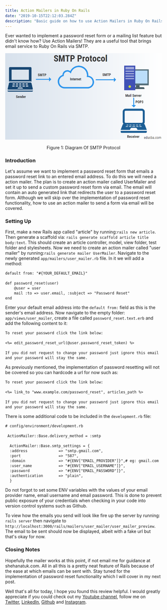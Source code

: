 ```yaml
---
title: Action Mailers in Ruby On Rails 
date: "2019-10-15T22:12:03.284Z"
description: "Basic guide on how to use Action Mailers in Ruby On Rails"
---
```


Ever wanted to implement a password reset form or a mailing list feature but didn't know how? Use Action Mailers! They are a useful tool that brings email service to Ruby On Rails via SMTP. 

![SMTP Protocol](./img2.png)
<p align="center">Figure 1: Diagram Of SMTP Protocol</p>

### Introduction 
Let's assume we want to implement a password reset form that emails a password reset link to an entered email address. To do this we will need a action mailer. The plan is to create an action mailer called UserMailer and set it up to send a custom password reset form via email. The email will contain an auto generated link that redirects the user to a password reset form. Although we will skip over the implementation of password reset functionality, how to use an action mailer to send a form via email will be covered. 

### Setting Up
First, make a new Rails app called "article" by running:```rails new article```. Then generate a scaffold via: ```rails generate scaffold article title body:text```. This should create an article controller, model, view folder, test folder and stylesheets. Now we need to create an action mailer called "user mailer" by running:```rails generate mailer UserMailer```. Navigate to the newly generated ```app/mailers/user_mailer.rb``` file. In it we will add a method:
```
default from: "#{YOUR_DEFAULT_EMAIL}"

def password_reset(user)
    @user = user 
    mail :to => user.email, :subject => "Password Reset"
end 
```

Enter your default email address into the ```default from:``` field as this is the sender's email address. Now navigate to the empty folder: ```app/views/user_mailer```, create a file called ```password_reset.text.erb``` and add the following content to it: 
```
To reset your password click the link below:

<%= edit_password_reset_url(@user.password_reset_token) %>

If you did not request to change your password just ignore this email and your password will stay the same.
```
As previously mentioned, the implementation of password resetting will not be covered so you can hardcode a url for now such as:
```
To reset your password click the link below:

<%= link_to "www.example.com/password_reset", articles_path %>

If you did not request to change your password just ignore this email and your password will stay the same.

```

There is some additional code to be included in the ```development.rb``` file:
```
# config/environment/development.rb

 ActionMailer::Base.delivery_method = :smtp

  ActionMailer::Base.smtp_settings = {
  :address              => "smtp.gmail.com",
  :port                 => "587",
  :domain               => "#{ENV["EMAIL_PROVIDER"]}",# eg: gmail.com
  :user_name            => "#{ENV["EMAIL_USERNAME"]}",
  :password             => "#{ENV["EMAIL_PASSWORD"]}",
  :authentication       => "plain",
  }
```
Do not forgot to set some ENV variables with the values of your email provider name, email username and email password. This is done to prevent public exposure of your credentials when checking in your code into version control systems such as Github. 

To view how the emails you send will look like fire up the server by running: ```rails server``` then navigate to ```http://localhost:3000/rails/mailers/user_mailer/user_mailer_preview```. The email to be sent should now be displayed, albeit with a fake url but that's okay for now. 

### Closing Notes 
Hopefully the mailer works at this point, if not email me for guidance at shehanatuk.com. All in all this is a pretty neat feature of Rails because of the ease at which emails can be sent with. Stay tuned for the implementation of password reset functionality which I will cover in my next post. 


Well that's all for today, I hope you found this review helpful. I would greatly appreciate if you could check out my [Youtube channel](https://www.youtube.com/channel/UCtxed_NljgtAXrQMMdLvhrQ?), follow me on [Twitter](https://twitter.com/Shehan_Atuk), [LinkedIn](https://www.linkedin.com/in/shehan-a-780622126/), [Github](https://github.com/ShehanAT) and [Instagram](https://www.instagram.com/shehanthewebdev/).
